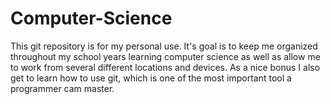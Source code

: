 # Computer-Science
This git repository is for my personal use. It's goal is to keep me organized throughout my school years learning computer science as well as allow me to work from several different locations and devices.  As a nice bonus I also get to learn how to use git, which is one of the most important tool a programmer cam master. 
